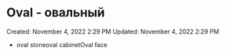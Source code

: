 # Oval - овальный

Created: November 4, 2022 2:29 PM
Updated: November 4, 2022 2:29 PM

- oval stoneoval cabinetOval face